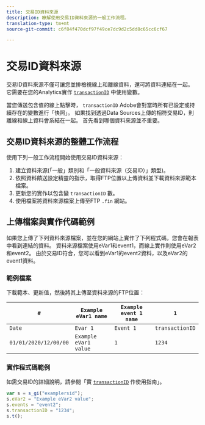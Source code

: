 ```yaml
---
title: 交易ID資料來源
description: 瞭解使用交易ID資料來源的一般工作流程。
translation-type: tm+mt
source-git-commit: c6f84f470dcf97f49ce7dc9d2c5dd8c65cc6cf67

---
```



# 交易ID資料來源

交易ID資料來源不僅可讓您並排檢視線上和離線資料，還可將資料連結在一起。 它需要在您的Analytics實作 [`transactionID`](/help/implement/vars/page-vars/transactionid.md) 中使用變數。

當您傳送包含值的線上點擊時， `transactionID` Adobe會對當時所有已設定或持續存在的變數進行「快照」。 如果找到透過Data Sources上傳的相符交易ID，則離線和線上資料會系結在一起。 首先看到哪個資料來源並不重要。

## 交易ID資料來源的整體工作流程

使用下列一般工作流程開始使用交易ID資料來源：

1. 建立資料來源(「一般」類別和「一般資料來源（交易ID）」類型)。
1. 依照資料饋送設定精靈的指示，取得FTP位置以上傳資料並下載資料來源範本檔案。
1. 更新您的實作以包含變 `transactionID` 數。
1. 使用檔案將資料來源檔案上傳至FTP `.fin` 網站。

## 上傳檔案與實作代碼範例

如果您上傳了下列資料來源檔案，並在您的網站上實作了下列程式碼，您會在報表中看到連結的資料。 資料來源檔案使用eVar1和event1，而線上實作則使用eVar2和event2。 由於交易ID符合，您可以看到eVar1的event2資料，以及eVar2的event1資料。

### 範例檔案

下載範本、更新值，然後將其上傳至資料來源的FTP位置：

| `#` | `Example eVar1 name` | `Example event 1 name` | `1` |
|---|---|---|---|
| `Date` | `Evar 1` | `Event 1` | `transactionID` |
| `01/01/2020/12/00/00` | `Example eVar1 value` | `1` | `1234` |

### 實作程式碼範例

如需交易ID的詳細說明，請參閱「實 [`transactionID`](/help/implement/vars/page-vars/transactionid.md) 作使用指南」。

```js
var s = s_gi("examplersid");
s.eVar2 = "Example eVar2 value";
s.events = "event2";
s.transactionID = "1234";
s.t();
```
